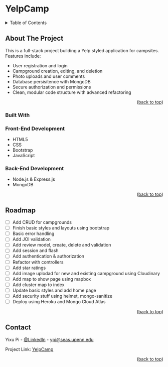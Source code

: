 # YelpCamp 
<!-- Improved compatibility of back to top link: See: https://github.com/othneildrew/Best-README-Template/pull/73 -->
<a id="readme-top"></a>
<!--
*** Thanks for checking out the Best-README-Template. If you have a suggestion
*** that would make this better, please fork the repo and create a pull request
*** or simply open an issue with the tag "enhancement".
*** Don't forget to give the project a star!
*** Thanks again! Now go create something AMAZING! :D
-->



<!-- PROJECT SHIELDS -->
<!--
*** I'm using markdown "reference style" links for readability.
*** Reference links are enclosed in brackets [ ] instead of parentheses ( ).
*** See the bottom of this document for the declaration of the reference variables
*** for contributors-url, forks-url, etc. This is an optional, concise syntax you may use.
*** https://www.markdownguide.org/basic-syntax/#reference-style-links
-->



<!-- TABLE OF CONTENTS -->
<details>
  <summary>Table of Contents</summary>
  <ol>
    <li>
      <a href="#about-the-project">About The Project</a>
      <ul>
        <li><a href="#built-with">Built With</a></li>
      </ul>
    </li>
    <li><a href="#roadmap">Roadmap</a></li>
    <li><a href="#contact">Contact</a></li>
  </ol>
</details>



<!-- ABOUT THE PROJECT -->
## About The Project

This is a full-stack project building a Yelp styled application for campsites. Features include: 
* User registration and login
* Campground creation, editing, and deletion
* Photo uploads and user comments
* Database persisitence with MongoDB
* Secure authorization and permissions
* Clean, modular code structure with advanced refactoring

<p align="right">(<a href="#readme-top">back to top</a>)</p>



### Built With
### Front-End Development
* HTML5
* CSS
* Bootstrap
* JavaScript

### Back-End Development
* Node.js & Express.js
* MongoDB

<p align="right">(<a href="#readme-top">back to top</a>)</p>



<!-- ROADMAP -->
## Roadmap

- [ ] Add CRUD for campgrounds
- [ ] Finish basic styles and layouts using bootstrap
- [ ] Basic error handling
- [ ] Add JOI validation
- [ ] Add review model, create, delete and validation
- [ ] Add session and flash
- [ ] Add authentication & authorization
- [ ] Refactor with controllers
- [ ] Add star ratings
- [ ] Add image uplodad for new and existing campground using Cloudinary
- [ ] Add map to show page using mapbox
- [ ] Add cluster map to index
- [ ] Update basic styles and add home page
- [ ] Add security stuff using helmet, mongo-sanitize
- [ ] Deploy using Heroku and Mongo Cloud Atlas

<p align="right">(<a href="#readme-top">back to top</a>)</p>




<!-- CONTACT -->
## Contact

Yixu Pi - [@LinkedIn](https://www.linkedin.com/in/yixupi/) - ypi@seas.upenn.edu

Project Link: [YelpCamp](https://github.com/ypi9/YelpCamp)

<p align="right">(<a href="#readme-top">back to top</a>)</p>

